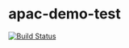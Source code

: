 # apac-demo-test

[![Build Status](https://travis-ci.org/abwizeline/apac-demo-test.svg?branch=master)](https://travis-ci.org/abwizeline/apac-demo-test)
